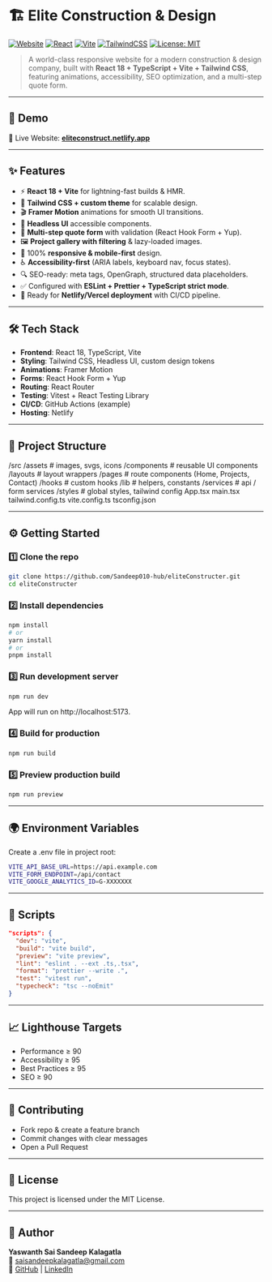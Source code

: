 # 🏗️ Elite Construction & Design

[![Website](https://img.shields.io/website?url=https%3A%2F%2Feliteconstruct.netlify.app&label=Live%20Demo&style=for-the-badge)](https://eliteconstruct.netlify.app)
[![React](https://img.shields.io/badge/React-18-61dafb?style=for-the-badge&logo=react)](https://reactjs.org/)
[![Vite](https://img.shields.io/badge/Vite-4-purple?style=for-the-badge&logo=vite)](https://vitejs.dev/)
[![TailwindCSS](https://img.shields.io/badge/TailwindCSS-3-06b6d4?style=for-the-badge&logo=tailwind-css)](https://tailwindcss.com/)
[![License: MIT](https://img.shields.io/badge/License-MIT-yellow.svg?style=for-the-badge)](./LICENSE)

> A world-class responsive website for a modern construction & design company, built with **React 18 + TypeScript + Vite + Tailwind CSS**, featuring animations, accessibility, SEO optimization, and a multi-step quote form.

---

## 🚀 Demo

🔗 Live Website: **[eliteconstruct.netlify.app](https://eliteconstruct.netlify.app)**

---

## ✨ Features

- ⚡ **React 18 + Vite** for lightning-fast builds & HMR.
- 🎨 **Tailwind CSS + custom theme** for scalable design.
- 🎬 **Framer Motion** animations for smooth UI transitions.
- 🧩 **Headless UI** accessible components.
- 📝 **Multi-step quote form** with validation (React Hook Form + Yup).
- 🖼️ **Project gallery with filtering** & lazy-loaded images.
- 📱 100% **responsive & mobile-first** design.
- ♿ **Accessibility-first** (ARIA labels, keyboard nav, focus states).
- 🔍 SEO-ready: meta tags, OpenGraph, structured data placeholders.
- ✅ Configured with **ESLint + Prettier + TypeScript strict mode**.
- 🔧 Ready for **Netlify/Vercel deployment** with CI/CD pipeline.

---

## 🛠️ Tech Stack

- **Frontend**: React 18, TypeScript, Vite  
- **Styling**: Tailwind CSS, Headless UI, custom design tokens  
- **Animations**: Framer Motion  
- **Forms**: React Hook Form + Yup  
- **Routing**: React Router  
- **Testing**: Vitest + React Testing Library  
- **CI/CD**: GitHub Actions (example)  
- **Hosting**: Netlify  

---

## 📂 Project Structure

/src
/assets # images, svgs, icons
/components # reusable UI components
/layouts # layout wrappers
/pages # route components (Home, Projects, Contact)
/hooks # custom hooks
/lib # helpers, constants
/services # api / form services
/styles # global styles, tailwind config
App.tsx
main.tsx
tailwind.config.ts
vite.config.ts
tsconfig.json

---

## ⚙️ Getting Started

### 1️⃣ Clone the repo

```bash
git clone https://github.com/Sandeep010-hub/eliteConstructer.git
cd eliteConstructer
```

### 2️⃣ Install dependencies

```bash
npm install
# or
yarn install
# or
pnpm install
```

### 3️⃣ Run development server

```bash
npm run dev
```
App will run on http://localhost:5173.

### 4️⃣ Build for production

```bash
npm run build
```

### 5️⃣ Preview production build

```bash
npm run preview
```

---

## 🌍 Environment Variables

Create a .env file in project root:

```bash
VITE_API_BASE_URL=https://api.example.com
VITE_FORM_ENDPOINT=/api/contact
VITE_GOOGLE_ANALYTICS_ID=G-XXXXXXX
```

---

## 🧪 Scripts

```json
"scripts": {
  "dev": "vite",
  "build": "vite build",
  "preview": "vite preview",
  "lint": "eslint . --ext .ts,.tsx",
  "format": "prettier --write .",
  "test": "vitest run",
  "typecheck": "tsc --noEmit"
}
```

---

## 📈 Lighthouse Targets

- Performance ≥ 90
- Accessibility ≥ 95
- Best Practices ≥ 95
- SEO ≥ 90

---

## 🤝 Contributing

- Fork repo & create a feature branch
- Commit changes with clear messages
- Open a Pull Request

---

## 📜 License

This project is licensed under the MIT License.

---

## 👤 Author

**Yaswanth Sai Sandeep Kalagatla**  
📧 saisandeepkalagatla@gmail.com  
🔗 [GitHub](https://github.com/Sandeep010-hub) | [LinkedIn](https://linkedin.com/in/saisandeepkalagatla)